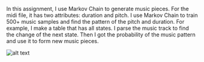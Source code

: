 In this assignment, I use Markov Chain to generate music pieces.
For the midi file, it has two attributes: duration and pitch.
I use Markov Chain to train 500+ music samples and find the pattern of the pitch and duration.
For example, I make a table that has all states. I parse the music track to find the change of the next state.
Then I got the probability of the music pattern and use it to form new music pieces.

![alt text](https://github.com/MarkMaTeng/UCSC-Generative-Design/blob/master/asg5/example_asg5.gif)
